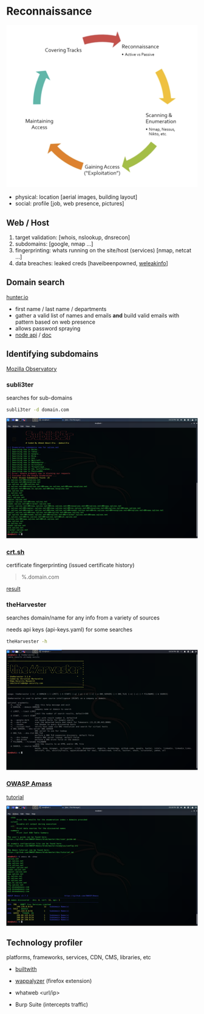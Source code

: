 # Reconnaissance

![chart](https://github.com/dl90/challenges/blob/main/ethical-hacking/images/4_overview.png?raw=true)

* physical: location [aerial images, building layout]
* social: profile [job, web presence, pictures]

## Web / Host

1. target validation: [whois, nslookup, dnsrecon]
1. subdomains: [google, nmap ...]
1. fingerprinting: whats running on the site/host (services) [nmap, netcat ...]
1. data breaches: leaked creds [haveibeenpowned, [weleakinfo](https://weleakinfo.com/)]

## Domain search

[hunter.io](https://hunter.io/)

* first name / last name / departments
* gather a valid list of names and emails **and** build valid emails with pattern based on web presence
* allows password spraying
* [node api](https://www.npmjs.com/package/hunterio) / [doc](https://hunter.io/api-documentation/v2#introduction)

## Identifying subdomains

[Mozilla Observatory](https://observatory.mozilla.org/)

### subli3ter

searches for sub-domains

```bash
subli3ter -d domain.com
```

![img](https://github.com/dl90/challenges/blob/main/ethical-hacking/images/4_sublist3r.png?raw=true)

### [crt.sh](https://crt.sh/)

certificate fingerprinting (issued certificate history)

> %.domain.com

[result](https://crt.sh/?q=%25.bcit.ca)

### theHarvester

searches domain/name for any info from a variety of sources

needs api keys (api-keys.yaml) for some searches

```bash
theHarvester -h
```

![img](https://github.com/dl90/challenges/blob/main/ethical-hacking/images/4_theHarvester.png?raw=true)

### [OWASP Amass](https://github.com/OWASP/Amass/blob/master/doc/user_guide.md)

[tutorial](https://github.com/OWASP/Amass/blob/master/doc/tutorial.md)

![img](https://github.com/dl90/challenges/blob/main/ethical-hacking/images/4_amass.png?raw=true)

## Technology profiler

platforms, frameworks, services, CDN, CMS, libraries, etc

* [builtwith](https://builtwith.com/)

* [wappalyzer](https://www.wappalyzer.com/) (firefox extension)

* whatweb <url/ip>

* Burp Suite (intercepts traffic)

